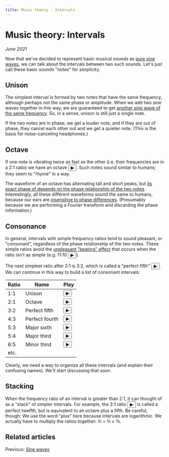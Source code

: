 ```yaml
---
title: Music theory - Intervals
---
```

<script src="Sound.js"></script>

# Music theory: Intervals

*June 2021*

Now that we've decided to represent basic musical sounds as [pure sine waves](SineWaves.html), we can talk about the intervals between two such sounds. Let's just call these basic sounds "notes" for simplicity.

## Unison

The simplest interval is formed by two notes that have the same frequency, although perhaps not the same phase or amplitude. When we add two sine waves together in this way, we are guaranteed to get [another sine wave of the same frequency](https://www.desmos.com/calculator/unwtutu7bl). So, in a sense, unison is still just a single note.

If the two notes are in phase, we get a louder note, and if they are out of phase, they cancel each other out and we get a quieter note. (This is the basis for noise-canceling headphones.)

## Octave

If one note is vibrating twice as fast as the other (i.e. their frequencies are in a 2:1 ratio) we have an octave <button onclick="playRatios([1, 2], 440)">&#9654;</button>. Such notes sound similar to humans; they seem to "rhyme" in a way.

The waveform of an octave has alternating tall and short peaks, but [its exact shape of depends on the phase relationship of the two notes](https://www.desmos.com/calculator/7idxde6tyo). Interestingly, all these different waveforms sound the same to humans, because our ears are [insensitive to phase differences](https://ptolemy.berkeley.edu/eecs20/week8/phase.html). (Presumably because we are performing a Fourier transform and discarding the phase information.)

## Consonance

In general, intervals with simple frequency ratios tend to sound pleasant, or "consonant", regardless of the phase relationship of the two notes. These simple ratios avoid the [unpleasant "beating" effect](https://www.phys.uconn.edu/~gibson/Notes/Section5_5/Sec5_5.htm) that occurs when the ratio isn't as simple (e.g. 11:10 <button onclick="playRatios([1, 11/10], 440)">&#9654;</button>).

The next simplest ratio after 2:1 is 3:2, which is called a "perfect fifth" <button onclick="playRatios([1, 3/2], 440)">&#9654;</button>. We can continue in this way to build a list of consonant intervals:

| Ratio | Name | Play |
| ----- | ---- | ---- |
| 1:1 | Unison | <button onclick="playRatios([1, 1], 440)">&#9654;</button> |
| 2:1 | Octave | <button onclick="playRatios([1, 2], 440)">&#9654;</button> |
| 3:2 | Perfect fifth | <button onclick="playRatios([1, 3/2], 440)">&#9654;</button> |
| 4:3 | Perfect fourth | <button onclick="playRatios([1, 4/3], 440)">&#9654;</button> |
| 5:3 | Major sixth | <button onclick="playRatios([1, 5/3], 440)">&#9654;</button> |
| 5:4 | Major third | <button onclick="playRatios([1, 5/4], 440)">&#9654;</button> |
| 6:5 | Minor third | <button onclick="playRatios([1, 6/5], 440)">&#9654;</button> |
| etc. | |

Clearly, we need a way to organize all these intervals (and explain their confusing names). We'll start discussing that soon.

## Stacking

When the frequency ratio of an interval is greater than 2:1, it can thought of as a "stack" of simpler intervals. For example, the 3:1 ratio <button onclick="playRatios([1, 3], 440)">&#9654;</button> is called a perfect twelfth, but is equivalent to an octave plus a fifth. Be careful, though: We use the word "plus" here because intervals are logarithmic. We actually have to multiply the ratios together: 3&frasl;1 = 2&frasl;1 &times; 3&frasl;2.

## Related articles

Previous: [Sine waves](SineWaves.html)
